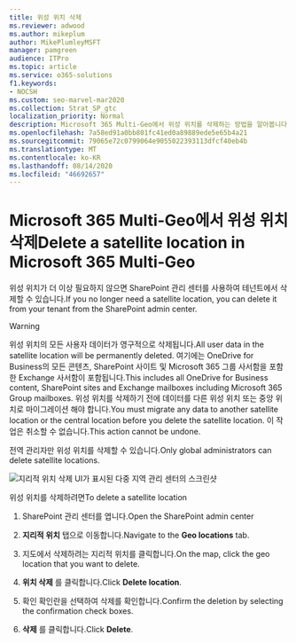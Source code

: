 ```yaml
---
title: 위성 위치 삭제
ms.reviewer: adwood
ms.author: mikeplum
author: MikePlumleyMSFT
manager: pamgreen
audience: ITPro
ms.topic: article
ms.service: o365-solutions
f1.keywords:
- NOCSH
ms.custom: seo-marvel-mar2020
ms.collection: Strat_SP_gtc
localization_priority: Normal
description: Microsoft 365 Multi-Geo에서 위성 위치를 삭제하는 방법을 알아봅니다. 위성 위치가 삭제되면 모든 사용자 데이터도 영구적으로 삭제됩니다.
ms.openlocfilehash: 7a58ed91a0bb801fc41ed0a89889ede5e65b4a21
ms.sourcegitcommit: 79065e72c0799064e9055022393113dfcf40eb4b
ms.translationtype: MT
ms.contentlocale: ko-KR
ms.lasthandoff: 08/14/2020
ms.locfileid: "46692657"
---
```

# <a name="delete-a-satellite-location-in-microsoft-365-multi-geo"></a><span data-ttu-id="8d85c-104">Microsoft 365 Multi-Geo에서 위성 위치 삭제</span><span class="sxs-lookup"><span data-stu-id="8d85c-104">Delete a satellite location in Microsoft 365 Multi-Geo</span></span>

<span data-ttu-id="8d85c-105">위성 위치가 더 이상 필요하지 않으면 SharePoint 관리 센터를 사용하여 테넌트에서 삭제할 수 있습니다.</span><span class="sxs-lookup"><span data-stu-id="8d85c-105">If you no longer need a satellite location, you can delete it from your tenant from the SharePoint admin center.</span></span>

> [!WARNING]
> <span data-ttu-id="8d85c-106">위성 위치의 모든 사용자 데이터가 영구적으로 삭제됩니다.</span><span class="sxs-lookup"><span data-stu-id="8d85c-106">All user data in the satellite location will be permanently deleted.</span></span> <span data-ttu-id="8d85c-107">여기에는 OneDrive for Business의 모든 콘텐츠, SharePoint 사이트 및 Microsoft 365 그룹 사서함을 포함한 Exchange 사서함이 포함됩니다.</span><span class="sxs-lookup"><span data-stu-id="8d85c-107">This includes all OneDrive for Business content, SharePoint sites and Exchange mailboxes including Microsoft 365 Group mailboxes.</span></span> <span data-ttu-id="8d85c-108">위성 위치를 삭제하기 전에 데이터를 다른 위성 위치 또는 중앙 위치로 마이그레이션 해야 합니다.</span><span class="sxs-lookup"><span data-stu-id="8d85c-108">You must migrate any data to another satellite location or the central location before you delete the satellite location.</span></span> <span data-ttu-id="8d85c-109">이 작업은 취소할 수 없습니다.</span><span class="sxs-lookup"><span data-stu-id="8d85c-109">This action cannot be undone.</span></span>

<span data-ttu-id="8d85c-110">전역 관리자만 위성 위치를 삭제할 수 있습니다.</span><span class="sxs-lookup"><span data-stu-id="8d85c-110">Only global administrators can delete satellite locations.</span></span>

![지리적 위치 삭제 UI가 표시된 다중 지역 관리 센터의 스크린샷](../media/multi-geo-delete-satellite-location.png)

<span data-ttu-id="8d85c-112">위성 위치를 삭제하려면</span><span class="sxs-lookup"><span data-stu-id="8d85c-112">To delete a satellite location</span></span>

1. <span data-ttu-id="8d85c-113">SharePoint 관리 센터를 엽니다.</span><span class="sxs-lookup"><span data-stu-id="8d85c-113">Open the SharePoint admin center</span></span>

2. <span data-ttu-id="8d85c-114">**지리적 위치** 탭으로 이동합니다.</span><span class="sxs-lookup"><span data-stu-id="8d85c-114">Navigate to the **Geo locations** tab.</span></span>

3. <span data-ttu-id="8d85c-115">지도에서 삭제하려는 지리적 위치를 클릭합니다.</span><span class="sxs-lookup"><span data-stu-id="8d85c-115">On the map, click the geo location that you want to delete.</span></span>

4. <span data-ttu-id="8d85c-116">**위치 삭제** 를 클릭합니다.</span><span class="sxs-lookup"><span data-stu-id="8d85c-116">Click **Delete location**.</span></span>

5. <span data-ttu-id="8d85c-117">확인 확인란을 선택하여 삭제를 확인합니다.</span><span class="sxs-lookup"><span data-stu-id="8d85c-117">Confirm the deletion by selecting the confirmation check boxes.</span></span>

6. <span data-ttu-id="8d85c-118">**삭제** 를 클릭합니다.</span><span class="sxs-lookup"><span data-stu-id="8d85c-118">Click **Delete**.</span></span>
